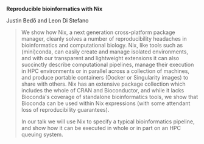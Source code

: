 **Reproducible bioinformatics with Nix**

Justin Bedő and Leon Di Stefano

> We show how Nix, a next generation cross-platform package manager, cleanly solves a number of reproducibility headaches in bioinformatics and computational biology.
> Nix, like tools such as (mini)conda, can easily create and manage isolated environments, and with our transparent and lightweight extensions it can also succinctly describe computational pipelines, manage their execution in HPC environments or in parallel across a collection of machines, and produce portable containers (Docker or Singularity images) to share with others.
> Nix has an extensive package collection which includes the whole of CRAN and Bioconductor, and while it lacks Bioconda's coverage of standalone bioinformatics tools, we show that Bioconda can be used within Nix expressions (with some attendant loss of reproducibility guarantees).
>
> In our talk we will use Nix to specify a typical bioinformatics pipeline, and show how it can be executed in whole or in part on an HPC queuing system.
